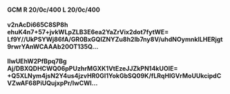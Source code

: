 #### GCM R 20/0c/400 L 20/0c/400
**v2nAcDi665C8SP8h**<br/>**ehuK4n7+57+jvkWLpZLB3E6ea2YaZrVix2dot7fytWE=**<br/>**Lf9Y//UkPSYWj86fA/GR0BxGQIZNYZu8h2Ib7ny8V/uhdNOymnklLHERjgt9rwrYAnWCAAAb20OT135Q...**<br/><br/>
**IlwUEhW2PfBpq7Bg**<br/>**Aj/DBXQDHCWQ06pPUzhrMGXK1VtEzeJJZkPN14kUOIE=**<br/>**+Q5XLNym4jsN2Y4us4jzvHR0GI1YokGbSQ09K/fLRqHIGVrMoUUkcipdCVZwAF68PiUQujxpPr/IwCWl...**